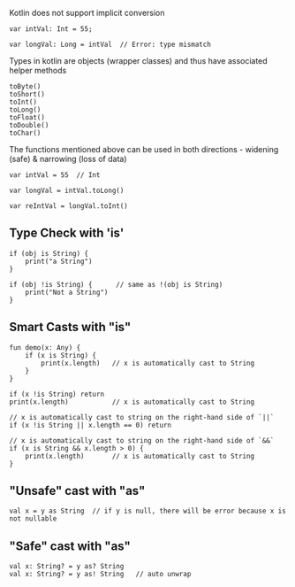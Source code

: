 Kotlin does not support implicit conversion
```
var intVal: Int = 55;

var longVal: Long = intVal  // Error: type mismatch
```
Types in kotlin are objects (wrapper classes) and thus have associated helper methods
```
toByte() 
toShort()
toInt()
toLong()
toFloat()
toDouble()
toChar()
```
The functions mentioned above can be used in both directions - widening (safe) & narrowing (loss of data)
```
var intVal = 55  // Int

var longVal = intVal.toLong()

var reIntVal = longVal.toInt()
```

## Type Check with 'is'
```
if (obj is String) {
    print("a String")
}

if (obj !is String) {      // same as !(obj is String)
    print("Not a String")
}
```

## Smart Casts with "is"
```
fun demo(x: Any) {
    if (x is String) {
        print(x.length)   // x is automatically cast to String
    }
}

if (x !is String) return
print(x.length)           // x is automatically cast to String

// x is automatically cast to string on the right-hand side of `||`
if (x !is String || x.length == 0) return

// x is automatically cast to string on the right-hand side of `&&`
if (x is String && x.length > 0) {
    print(x.length)       // x is automatically cast to String
}
```

## "Unsafe" cast with "as"
```
val x = y as String  // if y is null, there will be error because x is not nullable
```

## "Safe" cast with "as"
```
val x: String? = y as? String
val x: String? = y as! String   // auto unwrap
```


